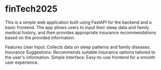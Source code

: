 # finTech2025

This is a simple web application built using FastAPI for the backend and a basic frontend. The app allows users to input their sleep data and family medical history, and then provides appropriate insurance recommendations based on the provided information.

Features
User Input: Collects data on sleep patterns and family diseases.
Insurance Suggestions: Recommends suitable insurance options tailored to the user's information.
Simple Interface: Easy-to-use frontend for a smooth user experience.
